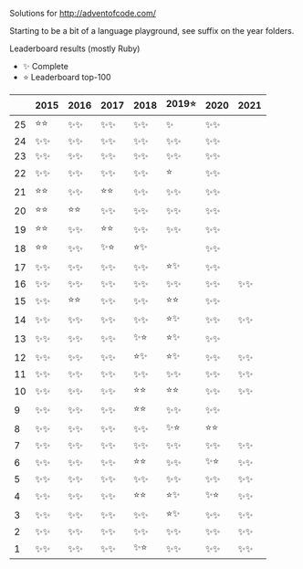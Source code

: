 Solutions for http://adventofcode.com/

Starting to be a bit of a language playground, see suffix on the year folders.

Leaderboard results (mostly Ruby)

- ✨ Complete
- ⭐️ Leaderboard top-100

|    | 2015 | 2016 | 2017 | 2018 | 2019⭐️ | 2020 | 2021 |
|----|------|------|------|------|------|------|------|
| 25 |⭐️⭐️|✨✨|✨✨|✨✨|✨ |✨✨|
| 24 |✨✨|✨✨|✨✨|✨✨|✨✨|✨✨|
| 23 |✨✨|✨✨|✨✨|✨✨|✨✨|✨✨|
| 22 |✨✨|✨✨|✨✨|✨✨|⭐️ |✨✨|
| 21 |⭐️⭐️|✨✨|⭐️⭐️|✨✨|✨✨|✨✨|
| 20 |⭐️⭐️|⭐️⭐️|✨✨|✨✨|✨✨|✨✨|
| 19 |⭐️⭐️|✨✨|⭐️⭐️|✨✨|✨✨|✨✨|
| 18 |⭐️⭐️|✨✨|✨⭐️|⭐️✨|   |✨✨|
| 17 |✨✨|✨✨|✨✨|✨✨|⭐️✨|✨✨|
| 16 |✨✨|✨✨|✨✨|✨✨|✨✨|✨✨|✨✨|
| 15 |✨✨|⭐️⭐️|✨✨|✨✨|⭐️⭐️|✨✨|
| 14 |✨✨|✨✨|✨✨|✨✨|⭐️✨|✨✨|✨✨|
| 13 |✨✨|✨✨|✨✨|✨⭐️|⭐️✨|✨✨|
| 12 |✨✨|✨✨|✨✨|⭐️✨|⭐️✨|✨✨|✨✨|
| 11 |✨✨|✨✨|✨✨|✨✨|✨✨|✨✨|✨✨|
| 10 |✨✨|✨✨|✨✨|⭐️⭐️|⭐️⭐️|✨✨|✨✨|
|  9 |✨✨|✨✨|✨✨|⭐️⭐️|✨✨|✨✨|
|  8 |✨✨|✨✨|✨✨|✨✨|✨⭐️|⭐️⭐️|
|  7 |✨✨|✨✨|✨✨|✨✨|✨✨|✨✨|✨✨|
|  6 |✨✨|✨✨|✨✨|⭐️⭐️|✨✨|✨⭐️|✨✨|
|  5 |✨✨|✨✨|✨✨|✨✨|✨✨|✨✨|✨✨|
|  4 |✨✨|✨✨|✨✨|⭐️⭐️|⭐️✨|✨⭐️|✨✨|
|  3 |✨✨|✨✨|✨✨|✨✨|⭐️✨|✨✨|✨✨|
|  2 |✨✨|✨✨|✨✨|✨✨|✨✨|✨✨|✨✨|
|  1 |✨✨|✨✨|✨✨|✨⭐️|✨✨|✨✨|✨✨|
